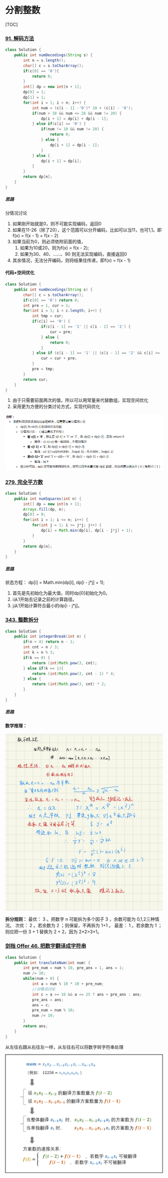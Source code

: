 # 分割整数

[TOC]

### [91. 解码方法](https://leetcode-cn.com/problems/decode-ways/)

```java
class Solution {
    public int numDecodings(String s) {
        int n = s.length();
        char[] c = s.toCharArray();
        if(c[0] == '0'){
            return 0;
        } 
        int[] dp = new int[n + 1];
        dp[0] = 1;
        dp[1] = 1;
        for(int i = 1; i < n; i++) {
            int num = (c[i - 1] -'0')* 10 + (c[i] - '0');
            if(num > 10 && num <= 26 && num != 20) {
                dp[i + 1] = dp[i] + dp[i - 1];
            } else if(c[i] == '0') {
                if(num != 10 && num != 20) {
                    return 0;
                } else {
                    dp[i + 1] = dp[i - 1];
                }
            } else {
                dp[i + 1] = dp[i];
            }
        }
        return dp[n];
    }
}
```

##### 思路

分情况讨论

1. 如果刚开始就是0，则不可能实现编码，返回0
2. 如果在11-26（除了20），这个范围可以分开编码，比如可以当11，也可1,1。即f(x) = f(x - 1) + f(x - 2)
3. 如果当前为0，则必须依附前面的值，
   1. 如果为10或20，则为f(x) = f(x - 2); 
   2. 如果为30、40、……、90  则无法实现编码，直接返回0
4. 其余情况，无法分开编码，则将结果往传递，即f(x) = f(x - 1)

#### 代码+空间优化

```java
class Solution {
    public int numDecodings(String s) {
        char[] c = s.toCharArray();
        if(c[0] == '0') return 0;
        int pre = 1, cur = 1;
        for(int i = 1; i < c.length; i++) {
            int tmp = cur;
            if(c[i] == '0') {
                if(c[i - 1] == '1' || c[i - 1] == '2') {
                    cur = pre;
                } else {
                    return 0;
                }
            } else if (c[i - 1] == '1' || (c[i - 1] == '2' && c[i] >= '1' && c[i] <= '6')) {
                cur = cur + pre;
            }
            pre = tmp;
        }
        return cur;
    }
}
```



1. 由于只需要前面两次的值，所以可以用常量来代替数组，实现空间优化
2. 采用更为方便的分类讨论方式，实现代码优化

![img](分割整数.assets/c09dc70d3085792b2b8417843e297f6841fd12f921b0e4fe28a2c4a8dc86dd1e-image-16386065332733.png)

### [279. 完全平方数](https://leetcode-cn.com/problems/perfect-squares/)

```java
class Solution {
    public int numSquares(int n) {
        int[] dp = new int[n + 1];
        Arrays.fill(dp, n);
        dp[0] = 0;
        for(int i = 1; i <= n; i++) {
            for(int j = 1; i >= j*j; j++) {
                dp[i] = Math.min(dp[i], dp[i - j*j] + 1);
            }
        }
        return dp[n];
    }
}
```

##### 思路

状态方程： dp[i] = Math.min(dp[i], dp[i - j*j] + 1);

1. 首先是先初始化为最大值，同时dp[0]初始化为0。
2. i从1开始去记录之前的计算路径。
3. j从1开始计算符合最小的dp[i - j*j]。

### [343. 整数拆分](https://leetcode-cn.com/problems/integer-break/)

```java
class Solution {
    public int integerBreak(int n) {
        if(n < 4) return n - 1;
        int cnt = n / 3;
        int k = n % 3;
        if(k == 0) {
            return (int)Math.pow(3, cnt);
        } else if(k == 1){
            return (int)Math.pow(3, cnt - 1) * 4;
        } else {
            return (int)Math.pow(3, cnt) * 2;
        }
    }
}
```

##### 思路

**数学推理：**

![image-20211129210320139](分割整数.assets/image-20211129210320139.png)

**拆分规则：**
最优： 3 。把数字 n 可能拆为多个因子 3 ，余数可能为 0,1,2三种情况。
次优： 2 。若余数为 2 ；则保留，不再拆为 1+1 。
最差： 1 。若余数为 1 ；则应把一份 3 + 1 替换为 2 + 2，因为 2×2>3×1。

### [剑指 Offer 46. 把数字翻译成字符串](https://leetcode-cn.com/problems/ba-shu-zi-fan-yi-cheng-zi-fu-chuan-lcof/)

```java
class Solution {
    public int translateNum(int num) {
        int pre_num = num % 10, pre_ans = 1, ans = 1;
        num /= 10;
        while(num > 0) {
            int a = num % 10 * 10 + pre_num;
            //分情况讨论
            int c = a >= 10 && a <= 25 ? ans + pre_ans : ans;
            pre_ans = ans;
            ans = c;
            pre_num = num % 10;
            num /= 10;
        }
        return ans;
    }
}
```

从左往右跟从右往左一样，从左往右可以将数字转字符串处理

![Picture1.png](分割整数.assets/e231fde16304948251633cfc65d04396f117239ea2d13896b1d2678de9067b42-Picture1.png)
